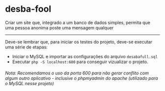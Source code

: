 # desba-fool
Criar um site que, integrado a um banco de dados simples, permita que uma pessoa anonima poste uma mensagem qualquer

* * *

Deve-se lembrar que, para iniciar os testes do projeto, deve-se executar uma série de etapas:
- Iniciar o MySQL e importar as configurações do arquivo `desabafull.sql`
- Executar `php -S localhost:600` para conseguir vizualizar o projeto. 

###### Nota: Recomendamos o uso da porta 600 para não gerar conflito com algum outro aplicativo - inclusive o phpmyadmin do apache (utilizado para o MySQL nesse projeto)
